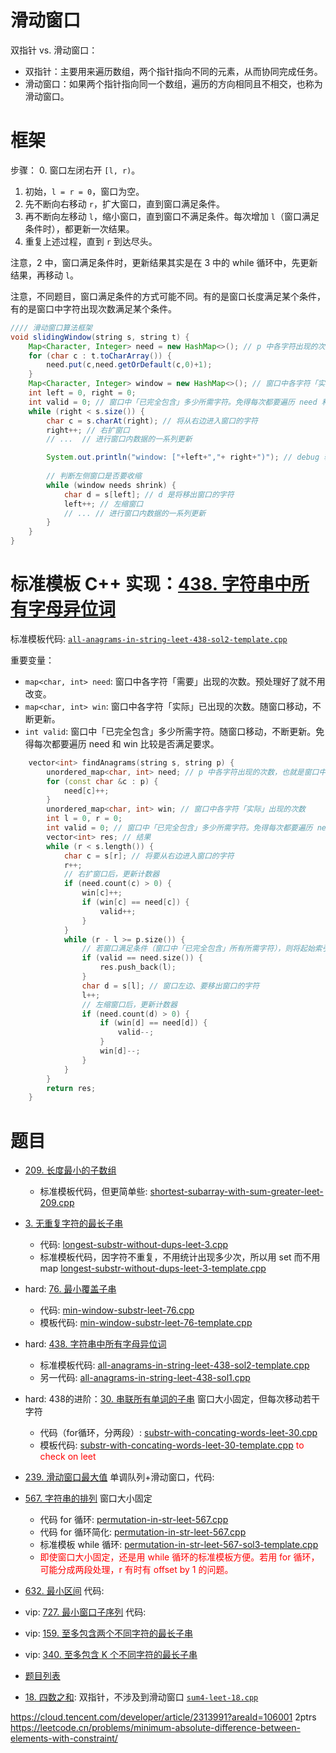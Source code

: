 # 滑动窗口

双指针 vs. 滑动窗口：
- 双指针：主要用来遍历数组，两个指针指向不同的元素，从而协同完成任务。
- 滑动窗口：如果两个指针指向同一个数组，遍历的方向相同且不相交，也称为滑动窗口。

# 框架

步骤：
0. 窗口左闭右开 `[l, r)`。
1. 初始，`l = r = 0`，窗口为空。
2. 先不断向右移动 `r`，扩大窗口，直到窗口满足条件。
3. 再不断向左移动 `l`，缩小窗口，直到窗口不满足条件。每次增加 `l`（窗口满足条件时），都更新一次结果。
4. 重复上述过程，直到 `r` 到达尽头。

注意，2 中，窗口满足条件时，更新结果其实是在 3 中的 while 循环中，先更新结果，再移动 `l`。

注意，不同题目，窗口满足条件的方式可能不同。有的是窗口长度满足某个条件，有的是窗口中字符出现次数满足某个条件。

```java
//// 滑动窗口算法框架
void slidingWindow(string s, string t) {
    Map<Character, Integer> need = new HashMap<>(); // p 中各字符出现的次数，也就是窗口中各字符「需要」出现的次数
    for (char c : t.toCharArray()) {
        need.put(c,need.getOrDefault(c,0)+1);
    }
    Map<Character, Integer> window = new HashMap<>(); // 窗口中各字符「实际」已出现的次数
    int left = 0, right = 0;
    int valid = 0; // 窗口中「已完全包含」多少所需字符。免得每次都要遍历 need 和 win 比较是否满足要求。
    while (right < s.size()) {
        char c = s.charAt(right); // 将从右边进入窗口的字符
        right++; // 右扩窗口
    	// ...  // 进行窗口内数据的一系列更新

        System.out.println("window: ["+left+","+ right+")"); // debug 输出的位置
    
    	// 判断左侧窗口是否要收缩
        while (window needs shrink) {
            char d = s[left]; // d 是将移出窗口的字符
            left++; // 左缩窗口
            // ... // 进行窗口内数据的一系列更新
        }
    }
}
```

# 标准模板 C++ 实现：[438. 字符串中所有字母异位词](https://leetcode.cn/problems/find-all-anagrams-in-a-string)

标准模板代码: [`all-anagrams-in-string-leet-438-sol2-template.cpp`](code/all-anagrams-in-string-leet-438-sol2-template.cpp)

重要变量：
- `map<char, int> need`: 窗口中各字符「需要」出现的次数。预处理好了就不用改变。
- `map<char, int> win`: 窗口中各字符「实际」已出现的次数。随窗口移动，不断更新。
- `int valid`: 窗口中「已完全包含」多少所需字符。随窗口移动，不断更新。免得每次都要遍历 need 和 win 比较是否满足要求。

```cpp
    vector<int> findAnagrams(string s, string p) {
        unordered_map<char, int> need; // p 中各字符出现的次数，也就是窗口中各字符「需要」出现的次数
        for (const char &c : p) {
            need[c]++;
        }
        unordered_map<char, int> win; // 窗口中各字符「实际」出现的次数
        int l = 0, r = 0;
        int valid = 0; // 窗口中「已完全包含」多少所需字符。免得每次都要遍历 need 和 win 比较是否满足要求。
        vector<int> res; // 结果
        while (r < s.length()) {
            char c = s[r]; // 将要从右边进入窗口的字符
            r++;
            // 右扩窗口后，更新计数器
            if (need.count(c) > 0) {
                win[c]++;
                if (win[c] == need[c]) {
                    valid++;
                }
            }
            while (r - l >= p.size()) {
                // 若窗口满足条件（窗口中「已完全包含」所有所需字符），则将起始索引放入 res
                if (valid == need.size()) {
                    res.push_back(l);
                }
                char d = s[l]; // 窗口左边、要移出窗口的字符
                l++;
                // 左缩窗口后，更新计数器
                if (need.count(d) > 0) {
                    if (win[d] == need[d]) {
                        valid--;
                    }
                    win[d]--;
                }
            }
        }
        return res;
    }
```

# 题目

- [209. 长度最小的子数组](https://leetcode.cn/problems/minimum-size-subarray-sum)
  - 标准模板代码，但更简单些: [shortest-subarray-with-sum-greater-leet-209.cpp](code/shortest-subarray-with-sum-greater-leet-209.cpp)
- [3. 无重复字符的最长子串](https://leetcode.cn/problems/longest-substring-without-repeating-characters)
  - 代码: [longest-substr-without-dups-leet-3.cpp](code/longest-substr-without-dups-leet-3.cpp)
  - 标准模板代码，因字符不重复，不用统计出现多少次，所以用 set 而不用 map [longest-substr-without-dups-leet-3-template.cpp](code/longest-substr-without-dups-leet-3-template.cpp)
- hard: [76. 最小覆盖子串](https://leetcode.cn/problems/minimum-window-substring)
  - 代码: [min-window-substr-leet-76.cpp](code/min-window-substr-leet-76.cpp)
  - 模板代码: [min-window-substr-leet-76-template.cpp](code/min-window-substr-leet-76-template.cpp)
- hard: [438. 字符串中所有字母异位词](https://leetcode.cn/problems/find-all-anagrams-in-a-string)
  - 标准模板代码: [all-anagrams-in-string-leet-438-sol2-template.cpp](code/all-anagrams-in-string-leet-438-sol2-template.cpp)
  - 另一代码: [all-anagrams-in-string-leet-438-sol1.cpp](code/all-anagrams-in-string-leet-438-sol1.cpp)
- hard: 438的进阶：[30. 串联所有单词的子串](https://leetcode.cn/problems/substring-with-concatenation-of-all-words) 窗口大小固定，但每次移动若干字符
  - 代码（for循环，分两段）: [substr-with-concating-words-leet-30.cpp](code/substr-with-concating-words-leet-30.cpp)
  - 模板代码: [substr-with-concating-words-leet-30-template.cpp](code/substr-with-concating-words-leet-30-template.cpp) <font color="red">to check on leet</font>
- [239. 滑动窗口最大值](https://leetcode.cn/problems/sliding-window-maximum) 单调队列+滑动窗口，代码: []()
- [567. 字符串的排列](https://leetcode.cn/problems/permutation-in-string) 窗口大小固定
  - 代码 for 循环: [permutation-in-str-leet-567.cpp](code/permutation-in-str-leet-567.cpp)
  - 代码 for 循环简化: [permutation-in-str-leet-567.cpp](code/permutation-in-str-leet-567-sol2-simpler.cpp)
  - 标准模板 while 循环: [permutation-in-str-leet-567-sol3-template.cpp](code/permutation-in-str-leet-567-sol3-template.cpp)
  - <font color="red">即使窗口大小固定，还是用 while 循环的标准模板方便。若用 for 循环，可能分成两段处理，r 有时有 offset by 1 的问题。</font>
- [632. 最小区间](https://leetcode.cn/problems/smallest-range) 代码: []()
- vip: [727. 最小窗口子序列](https://leetcode.cn/problems/minimum-window-subsequence) 代码: []()
- vip: [159. 至多包含两个不同字符的最长子串](https://leetcode.cn/problems/longest-substring-with-at-most-two-distinct-characters/)
- vip: [340. 至多包含 K 个不同字符的最长子串](https://leetcode.cn/problems/longest-substring-with-at-most-k-distinct-characters/)

- [题目列表](https://leetcode.cn/tag/sliding-window/problemset/)

- [18. 四数之和](https://leetcode.cn/problems/4sum/): 双指针，不涉及到滑动窗口 [`sum4-leet-18.cpp`](code/sum4-leet-18.cpp)


https://cloud.tencent.com/developer/article/2313991?areaId=106001
2ptrs
https://leetcode.cn/problems/minimum-absolute-difference-between-elements-with-constraint/
